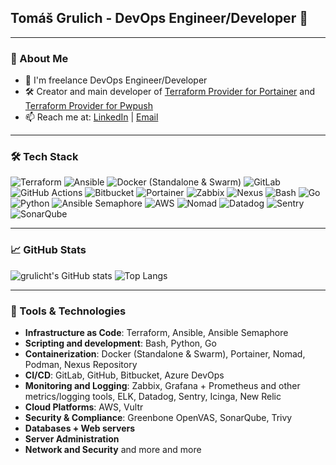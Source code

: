 ## Tomáš Grulich - DevOps Engineer/Developer 👋

---

### 🚀 About Me

- 🔧 I'm freelance DevOps Engineer/Developer
- 🛠️ Creator and main developer of [Terraform Provider for Portainer](https://github.com/portainer/terraform-provider-portainer) and [Terraform Provider for Pwpush](https://github.com/grulicht/terraform-provider-pwpush)
- 📫 Reach me at: [LinkedIn](https://www.linkedin.com/in/tom%C3%A1%C5%A1-grulich-184646239/) | [Email](mailto:to.grulich@gmail.com)

---

### 🛠️ Tech Stack

![Terraform](https://img.shields.io/badge/Terraform-%235835CC.svg?style=for-the-badge&logo=terraform&logoColor=white)
![Ansible](https://img.shields.io/badge/Ansible-%23EE0000.svg?style=for-the-badge&logo=ansible&logoColor=white)
![Docker (Standalone & Swarm)](https://img.shields.io/badge/Docker-%230db7ed.svg?style=for-the-badge&logo=docker&logoColor=white)
![GitLab](https://img.shields.io/badge/GitLab-%23FC6D26.svg?style=for-the-badge&logo=gitlab&logoColor=white)
![GitHub Actions](https://img.shields.io/badge/GitHub_Actions-%232671E5.svg?style=for-the-badge&logo=github-actions&logoColor=white)
![Bitbucket](https://img.shields.io/badge/Bitbucket-%230047B3.svg?style=for-the-badge&logo=bitbucket&logoColor=white)
![Portainer](https://img.shields.io/badge/Portainer-%2300B6E3.svg?style=for-the-badge&logo=portainer&logoColor=white)
![Zabbix](https://img.shields.io/badge/Zabbix-%23CC0000.svg?style=for-the-badge&logo=zabbix&logoColor=white)
![Nexus](https://img.shields.io/badge/Nexus-%23000000.svg?style=for-the-badge&logo=sonatype&logoColor=white)
![Bash](https://img.shields.io/badge/Bash-%234EAA25.svg?style=for-the-badge&logo=gnu-bash&logoColor=white)
![Go](https://img.shields.io/badge/Go-%2300ADD8.svg?style=for-the-badge&logo=go&logoColor=white)
![Python](https://img.shields.io/badge/Python-%233776AB.svg?style=for-the-badge&logo=python&logoColor=white)
![Ansible Semaphore](https://img.shields.io/badge/Ansible%20Semaphore-%2300B6E3.svg?style=for-the-badge&logo=ansible&logoColor=white)
![AWS](https://img.shields.io/badge/AWS-%23FF9900.svg?style=for-the-badge&logo=amazon-aws&logoColor=white)
![Nomad](https://img.shields.io/badge/Nomad-%2300B6E3.svg?style=for-the-badge&logo=hashicorp&logoColor=white)
![Datadog](https://img.shields.io/badge/Datadog-%234C4CFF.svg?style=for-the-badge&logo=datadog&logoColor=white)
![Sentry](https://img.shields.io/badge/Sentry-%23FB4226.svg?style=for-the-badge&logo=sentry&logoColor=white)
![SonarQube](https://img.shields.io/badge/SonarQube-%2300B6E3.svg?style=for-the-badge&logo=sonarqube&logoColor=white)

---

### 📈 GitHub Stats

![grulicht's GitHub stats](https://github-readme-stats.vercel.app/api?username=grulicht&show_icons=true&theme=tokyonight)
![Top Langs](https://github-readme-stats.vercel.app/api/top-langs/?username=grulicht&layout=compact&theme=tokyonight)

---

### 🧰 Tools & Technologies

- **Infrastructure as Code**: Terraform, Ansible, Ansible Semaphore
- **Scripting and development**: Bash, Python, Go
- **Containerization**: Docker (Standalone & Swarm), Portainer, Nomad, Podman, Nexus Repository
- **CI/CD**: GitLab, GitHub, Bitbucket, Azure DevOps
- **Monitoring and Logging**: Zabbix, Grafana + Prometheus and other metrics/logging tools, ELK, Datadog, Sentry, Icinga, New Relic
- **Cloud Platforms**: AWS, Vultr
- **Security & Compliance**: Greenbone OpenVAS, SonarQube, Trivy
- **Databases + Web servers**
- **Server Administration**
- **Network and Security** and more and more
